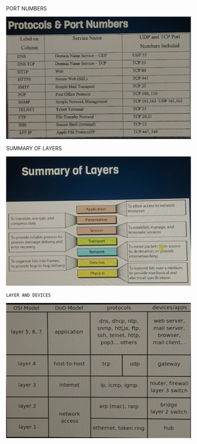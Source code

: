 PORT NUMBERS


![](https://github.com/akhileehh/learn-devops/blob/Network/pictures/photo_2025-02-19_03-19-58.jpg?raw=true)


SUMMARY OF LAYERS


![](https://github.com/akhileehh/learn-devops/blob/Network/pictures/photo_2025-02-19_03-20-01.jpg?raw=true)
`````
LAYER AND DEVICES
`````

![](https://github.com/akhileehh/learn-devops/blob/Network/pictures/photo_2025-02-19_03-20-03.jpg?raw=true)
